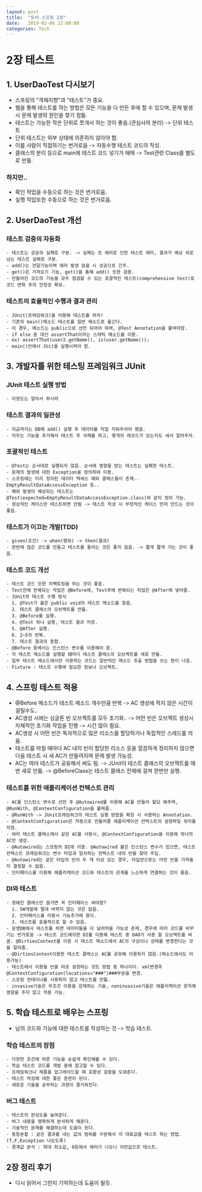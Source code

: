 ```yaml
---
layout: post
title:  "토비 스프링 2장"
date:   2019-02-06 22:00:00
categories: Tech
---
```

# 2장 테스트


## 1. UserDaoTest 다시보기
  - 스프링의 "객체지향"과 "테스트"가 중요.
  - 웹을 통해 테스트를 하는 방법은 모든 기능을 다 만든 후에 할 수 있으며, 문제 발생시 문제 발생의 원인을 찾기 힘듦. 
  - 테스트는 가능한 작은 단위로 쪼개서 하는 것이 좋음.(관심사의 분리) -> 단위 테스트
  - 단위 테스트는 외부 상태에 의존하지 않아야 함.
  - 이를 사람이 직접하기는 번거로움 -> 자동수행 테스트 코드의 작성.
  - 클래스의 분리 등으로 main에 테스트 코드 넣기가 애매 -> Test관련 Class를 별도로 만듦.
  ### 하지만..
  - 확인 작업을 수동으로 하는 것은 번거로움.
  - 실행 작업또한 수동으로 하는 것은 번거로움.

## 2. UserDaoTest 개선
  ### 테스트 검증의 자동화
    - 테스트는 성공과 실패로 구분. -> 실패는 또 에러로 인한 테스트 에러, 결과가 예상 외로 낭는 테스트 실패로 구분.
    - add()는 전달기능이며 에러 발생 없을 시 성공으로 간주.
    - get()은 가져오기 기능, get()을 통해 add() 또한 검증.
    - 만들어진 코드의 기능을 모두 점검할 수 있는 포괄적인 테스트(comprehensive test)로 코드 변화 후의 안정성 확보.
    
  ### 테스트의 효율적인 수행과 결과 관리
    - JUnit(프레임워크)을 이용해 테스트를 하자!
    - 기존의 main()메소드 테스트를 일반 메소드로 옮긴다.
    - 이 경우, 메소드는 public으로 선언 되어야 하며, @Test Annotation을 붙여야함.
    - if else 문 대신 assertThat이라는 스태틱 메소드를 이용.
    - ex) assertThat(user2.getName(), is(user.getName());
    - main()안에서 JUit을 실행시켜야 함.
## 3. 개발자를 위한 테스팅 프레임워크 JUnit
  ### JUnit 테스트 실행 방법
    - 이정도는 알아서 하시라
  ### 테스트 결과의 일관성
    - 지금까지는 DB에 add() 실행 후 데이터를 직접 지워주어야 했음.
    - 지우는 기능을 추가해서 테스트 후 삭제를 하고, 몇개의 레코드가 있는지도 세서 알려주자.
  ### 포괄적인 테스트
    - @Test는 순서대로 실행되지 않음. 순서에 영향을 받는 테스트는 실패한 테스트.
    - 문제의 발생에 대한 Exception을 정의하여 이용.
    - 스프링에는 미리 정의된 데이터 엑세스 예외 클래스들이 존재.. EmptyResultDataAccessException 등..
    - 예외 발생이 예상되는 테스트는 @Test(expected=EmptyResultDataAccessException.class)와 같이 정의 가능.
    - 정상적인 케이스만 테스트하면 안됨 -> 테스트 작성 시 부정적인 케이스 먼저 만드는 것이 좋음.
  ### 테스트가 이끄는 개발(TDD)
    - given(조건) -> when(행위) -> then(결과)
    - 한번에 많은 코드를 만들고 테스트를 돌리는 것은 좋지 않음. -> 짧게 짧게 가는 것이 좋음.
  ### 테스트 코드 개선
    - 테스트 코드 또한 리팩토링을 하는 것이 좋음.
    - Test전에 반복되는 작업은 @Before에, Test후에 반복되는 작업은 @After에 넣어줌.
    - JUnit의 테스트 수행 방식
      1. @Test가 붙은 public void의 테스트 메소드를 찾음.
      2. 테스트 클래스의 오브젝트를 만듦.
      3. @Before를 실행.
      4. @Test 하나 실행, 테스트 결과 저장.
      5. @After 실행.
      6. 2~5의 반복.
      7. 테스트 결과의 종합.
    - @Before 등에서는 인스턴스 변수를 이용해야 함.
    - 각 테스트 메소드를 실행할 떄마다 테스트 클래스의 오브젝트를 새로 만듦.
    - 일부 테스트 메소드에서만 이용하는 코드는 일반적인 메소드 추출 방법을 쓰는 편이 나음.
    - Fixture : 테스트 수행에 필요한 정보나 오브젝트.
## 4. 스프링 테스트 적용
  - @Before 메소드가 테스트 메소드 개수만큼 반복 -> AC 생성에 적지 않은 시간이 걸릴수도..
  - AC생성 시에는 싱글톤 빈 오브젝트를 모두 초기화.. -> 어떤 빈은 오브젝트 생성시 자체적인 초기화 작업을 진행 -> 시간 많이 필요.
  - AC생성 시 어떤 빈은 독자적으로 많은 리소스를 할당하거나 독립적인 스레드를 띄움.
  - 테스트를 마칠 때마다 AC 내의 빈이 할당한 리소스 등을 깔끔하게 정리하지 않으면 다음 테스트 시 새 AC가 만들어지며 문제 발생 가능성.
  - AC는 여러 테스트가 공유해서 써도 됨. -> JUnit이 테스트 클래스의 오브젝트를 매번 새로 만듦. -> @BeforeClass는 테스트 클래스 전체에 걸쳐 한번만 실행.
  ### 테스트를 위한 애플리케이션 컨텍스트 관리
    - AC를 인스턴스 변수로 선언 후 @Autowired를 이용해 AC를 만들어 할당 해주며, @RunWith, @ContextConfiguration을 붙여줌.
    - @RunWith -> JUnit프레임워크의 테스트 실행 방법을 확장 시 사용하는 Annotation.
    - @ContextConfiguration은 자동으로 만들어줄 애플리케이션 컨텍스트의 설정파일 위치를 지정.
    - 여러 테스트 클래스에서 같은 AC를 사용시, @ContextConfiguration을 이용해 하나의 AC만 생성.
    - @Autowired는 스프링의 DI에 이용. @Autowired 붙은 인스턴스 변수가 있으면, 테스트 컨텍스트 프레임워크는 변수 타입과 일치하는 컨텍스트 내의 빈을 찾아 주입.
    - @Autowired는 같은 타입의 빈이 두 개 이상 있는 경우, 타입만으로는 어떤 빈을 가져올지 결정할 수 없음.
    - 인터페이스를 이용해 애플리케이션 코드와 테스트의 관계를 느슨하게 연결하는 것이 좋음.
  ### DI와 테스트
    - 정해진 클래스만 쓸거면 꼭 인터페이스 써야함?
      1. SW개발에 절대 바뀌지 않는 것은 없음.
      2. 인터페이스를 이용시 기능추가에 용이.
      3. 테스트를 효율적으로 할 수 있음.
    - 운영DB에서 테스트를 하면 데이터들을 다 날려먹을 가능성 존재, 경우에 따라 코드를 바꾸기는 번거로움 -> 테스트 코드에의한 DI를 이용해 테스트 중 DAO가 사용 할 오브젝트를 바꿈. @DirtiesContext를 이용 시 테스트 메소드에서 AC의 구성이나 상태를 변경한다는 것을 알려줌.
    - @DirtiesContext이용한 테스트 클래스는 AC를 공유해 이용하지 않음.(메소드에서도 이용가능)
    - 테스트에서 이용될 빈을 따로 설정하는 것도 방법 중 하나이다. xml변경후 @ContextConfiguration(locations="###")###부분을 변경.
    - 스프링 컨테이너를 사용하지 않고 테스트를 만듦.
    - invasive기술은 무조건 이용을 강제하는 기술, noninvasive기술은 애플리케이션 로직에 영향을 주지 않고 적용 가능.
## 5. 학습 테스트로 배우는 스프링
  - 남의 코드와 기능에 대한 테스트를 작성하는 것 -> 학습 테스트.
  ### 학습 테스트의 장점
    - 다양한 조건에 따른 기능을 손쉽게 확인해볼 수 있다.
    - 학습 테스트 코드를 개발 중에 참고할 수 있다.
    - 프레임워크나 제품을 업그레이드할 때 호환성 검증을 도와준다.
    - 테스트 작성에 대한 좋은 훈련이 된다.
    - 새로운 기술을 공부하는 과정이 즐거워진다.
  ### 버그 테스트
    - 테스트의 완성도를 높여준다.
    - 버그 내용을 명확하게 분석하게 해준다.
    - 기술적인 문제를 해결하는데 도움이 된다.
    - 동등분할 : 같은 결과를 내는 값의 범위를 구분해서 각 대표값을 테스트 하는 방법. (T,F,Exception 나오도록)
    - 경계값 분석 : 최대 최소값, 0등에서 에러가 나오니 이런값으로 테스트.
## 2장 정리 후기
- 다시 읽어서 그런지 기억하는데 도움이 될듯.
